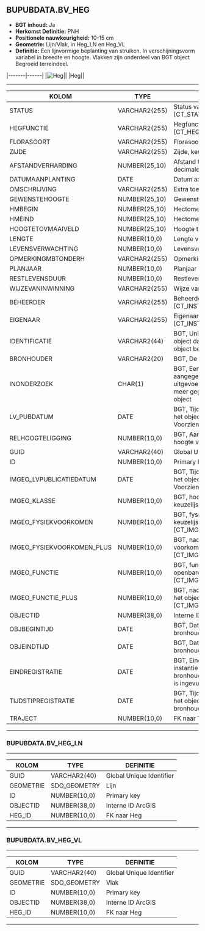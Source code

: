 ﻿## BUPUBDATA.BV_HEG


* __BGT inhoud:__ Ja
* __Herkomst Definitie:__ PNH
* __Positionele nauwkeurigheid:__ 10-15 cm
* __Geometrie:__ Lijn/Vlak, in Heg_LN en Heg_VL
* __Definitie:__ Een lijnvormige beplanting van struiken. In verschijningsvorm variabel in breedte en hoogte. Vlakken zijn onderdeel van BGT object Begroeid terreindeel.

|-------|------|
|![Heg](heg.png)||
|Heg||

***

|KOLOM                           	|TYPE          	|DEFINITIE|
|------                          	|----          	|-----    |
|STATUS                          	|VARCHAR2(255) 	|Status van de gegevens, keuzelijst [CT_STATUS]|
|HEGFUNCTIE                      	|VARCHAR2(255) 	|Hegfunctie, keuzelijst [CT_HEG_FUNCTIE]|
|FLORASOORT                      	|VARCHAR2(255) 	|Florasoort, keuzelijst [CT_FLORASOORT]|
|ZIJDE                           	|VARCHAR2(255) 	|Zijde, keuzelijst [CT_ZIJDE]|
|AFSTANDVERHARDING               	|NUMBER(25,10) 	|Afstand tot de verharding in meters, 2 decimalen|
|DATUMAANPLANTING                	|DATE          	|Datum aanplanting|
|OMSCHRIJVING                    	|VARCHAR2(255) 	|Extra toelichting|
|GEWENSTEHOOGTE                  	|NUMBER(25,10) 	|Gewenste hoogte in centimeters|
|HMBEGIN                         	|NUMBER(25,10) 	|Hectometrering begin heg|
|HMEIND                          	|NUMBER(25,10) 	|Hectometrering eind heg|
|HOOGTETOVMAAIVELD               	|NUMBER(25,10) 	|Hoogte tov Maaiveld|
|LENGTE                          	|NUMBER(10,0)  	|Lengte vd heg in hele meters|
|LEVENSVERWACHTING               	|NUMBER(10,0)  	|Levensverwachting|
|OPMERKINGMBTONDERH              	|VARCHAR2(255) 	|Opmerking mbt onderhoud|
|PLANJAAR                        	|NUMBER(10,0)  	|Planjaar|
|RESTLEVENSDUUR                  	|NUMBER(10,0)  	|Restlevensduur|
|WIJZEVANINWINNING               	|VARCHAR2(255) 	|Wijze van inwinning gegevens|
|BEHEERDER                       	|VARCHAR2(255) 	|Beheerder van de heg, keuzelijst [CT_INSTANTIE]|
|EIGENAAR                        	|VARCHAR2(255) 	|Eigenaar van de heg, keuzelijst [CT_INSTANTIE]|
|IDENTIFICATIE                   	|VARCHAR2(44)  	|BGT, Uniek identificatienummer voor het object dat onveranderlijk is zolang het object bestaat|
|BRONHOUDER                      	|VARCHAR2(20)  	|BGT, De bronhoudercode van het object|
|INONDERZOEK                     	|CHAR(1)       	|BGT, Een aanduiding waarmee wordt aangegeven dat een onderzoek wordt uitgevoerd naar de juistheid van een of meer gegevens van het betreffende object|
|LV_PUBDATUM                     	|DATE          	|BGT, Tijdstip waarop deze instantie van het object is opgenomen in de Landelijke Voorziening|
|RELHOOGTELIGGING                	|NUMBER(10,0)  	|BGT, Aanduiding voor de relatieve hoogte van het object|
|GUID                            	|VARCHAR2(40)  	|Global Unique Identifier|
|ID                              	|NUMBER(10,0)  	|Primary Key|
|IMGEO_LVPUBLICATIEDATUM            |DATE          	|BGT, Tijdstip waarop deze instantie van het object is opgenomen in de Landelijke Voorziening|
|IMGEO_KLASSE                       |NUMBER(10,0)   |BGT, hoofdclassificatie van het object, keuzelijst [CT_IMGEO_KLASSE]|
|IMGEO_FYSIEKVOORKOMEN              |NUMBER(10,0)   |BGT, fysieke voorkomen van het object, keuzelijst [CT_IMGEO_FYSIEKVOORKOMEN]|
|IMGEO_FYSIEKVOORKOMEN_PLUS         |NUMBER(10,0)   |BGT, nadere typering van het fysieke voorkomen van het object, keuzelijst [CT_IMGEO_FYSIEKVOORKOMEN_PLUS]|
|IMGEO_FUNCTIE                      |NUMBER(10,0)   |BGT, functie die het object vervult in de openbare ruimte, keuzelijst [CT_IMGEO_FUNCTIE]|
|IMGEO_FUNCTIE_PLUS                 |NUMBER(10,0)   |BGT, nadere typering van de functie die het object vervult, keuzelijst [CT_IMGEO_FUNCTIE_PLUS]|
|OBJECTID                        	|NUMBER(38,0)  	|Interne ID ArcGIS|
|OBJBEGINTIJD                    	|DATE          	|BGT, Datum waarop het object bij de bronhouder is ontstaan|
|OBJEINDTIJD                     	|DATE          	|BGT, Datum waarop het object bij de bronhouder niet meer geldig is|
|EINDREGISTRATIE                 	|DATE          	|BGT, Eind van de periode waarop deze instantie van het object geldig is bij de bronhouder. Wanneer deze waarde niet is ingevuld is de instantie nog geldig|
|TIJDSTIPREGISTRATIE             	|DATE          	|BGT, Tijdstip waarop deze instantie van het object is opgenomen door de bronhouder|
|TRAJECT                         	|NUMBER(10,0)  	|FK naar Traject|

***

### BUPUBDATA.BV_HEG_LN

***

|KOLOM                           	|TYPE          	|DEFINITIE|
|------                          	|----          	|-----    |
|GUID                            	|VARCHAR2(40)  	|Global Unique Identifier|
|GEOMETRIE                       	|SDO_GEOMETRY  	|Lijn|
|ID                         		|NUMBER(10,0)  	|Primary key|
|OBJECTID                        	|NUMBER(38,0)   |Interne ID ArcGIS|
|HEG_ID								|NUMBER(10,0)	|FK naar Heg|

***

### BUPUBDATA.BV_HEG_VL

***

|KOLOM                           	|TYPE          	|DEFINITIE|
|------                          	|----          	|-----    |
|GUID                            	|VARCHAR2(40)  	|Global Unique Identifier|
|GEOMETRIE                       	|SDO_GEOMETRY  	|Vlak|
|ID                         		|NUMBER(10,0)  	|Primary key|
|OBJECTID                        	|NUMBER(38,0)   |Interne ID ArcGIS|
|HEG_ID								|NUMBER(10,0)	|FK naar Heg|

***